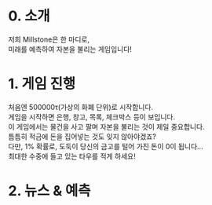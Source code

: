 # 0. 소개
저희 Millstone은 한 마디로,  
미래를 예측하여 자본을 불리는 게임입니다!

# 1. 게임 진행 
처음엔 500000τ(가상의 화폐 단위)로 시작합니다.  
게임을 시작하면 은행, 창고, 목록, 체크박스 등이 보입니다.  
이 게임에서는 물건을 사고 팔며 자본을 불리는 것이 제일 중요합니다.  
틈틈히 적금에 돈을 집어넣는 것도 잊지 않아야겠죠?  
다만, 1% 확률로, 도둑이 당신의 금고를 털어 가진 돈이 0이 됩니다...  
최대한 수중에 들고 있는 타우를 적게 하세요!  

# 2.  뉴스 & 예측
